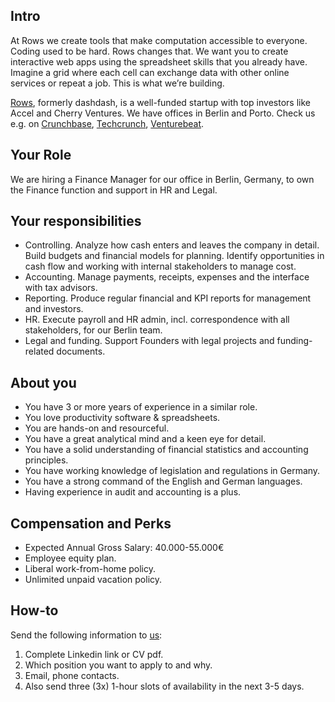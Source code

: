 ## Intro
At Rows we create tools that make computation accessible to everyone.
Coding used to be hard. Rows changes that. We want you to create interactive web apps using the spreadsheet skills that you already have. Imagine a grid where each cell can exchange data with other online services or repeat a job. This is what we’re building.

[Rows](https://rows.com/), formerly dashdash, is a well-funded startup with top investors like Accel and Cherry Ventures. We have offices in Berlin and Porto. Check us e.g. on [Crunchbase](https://www.crunchbase.com/organization/rowshq), [Techcrunch](https://techcrunch.com/2018/05/16/dashdash-a-platform-to-create-web-apps-using-only-spreadsheet-skills-nabs-8m-led-by-accel/), [Venturebeat](https://venturebeat.com/2018/05/16/accel-leads-8-million-investment-in-dashdash-to-create-web-apps-from-spreadsheets/).

## Your Role
We are hiring a Finance Manager for our office in Berlin, Germany, to own the Finance function and support in HR and Legal.

## Your responsibilities
- Controlling. Analyze how cash enters and leaves the company in detail. Build budgets and financial models for planning. Identify opportunities in cash flow and working with internal stakeholders to manage cost.
- Accounting. Manage payments, receipts, expenses and the interface with tax advisors.
- Reporting. Produce regular financial and KPI reports for management and investors.
- HR. Execute payroll and HR admin, incl. correspondence with all stakeholders, for our Berlin team.
- Legal and funding. Support Founders with legal projects and funding-related documents.

## About you
- You have 3 or more years of experience in a similar role.
- You love productivity software & spreadsheets.
- You are hands-on and resourceful.
- You have a great analytical mind and a keen eye for detail.
- You have a solid understanding of financial statistics and accounting principles.
- You have working knowledge of legislation and regulations in Germany.
- You have a strong command of the English and German languages. 
- Having experience in audit and accounting is a plus.

## Compensation and Perks
- Expected Annual Gross Salary: 40.000-55.000€
- Employee equity plan.
- Liberal work-from-home policy.
- Unlimited unpaid vacation policy.

## How-to
Send the following information to [us](mailto:join@rows.com):
1. Complete Linkedin link or CV pdf.
1. Which position you want to apply to and why.
1. Email, phone contacts.
1. Also send three (3x) 1-hour slots of availability in the next 3-5 days.
